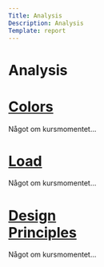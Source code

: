 ```yaml
---
Title: Analysis
Description: Analysis
Template: report
---
```


Analysis
====================

<div class="kmom-box">
    <a href="analysis/01_colors"><h1>Colors</h1></a>
    <p> Något om kursmomentet...</p>
</div>

<div class="kmom-box">
    <a href="analysis/02_load"><h1>Load</h1></a>
    <p> Något om kursmomentet...</p>
</div>

<div class="kmom-box">
    <a href="analysis/03_design_principles"><h1>Design<br> Principles</h1></a>
    <p> Något om kursmomentet...</p>
</div>
